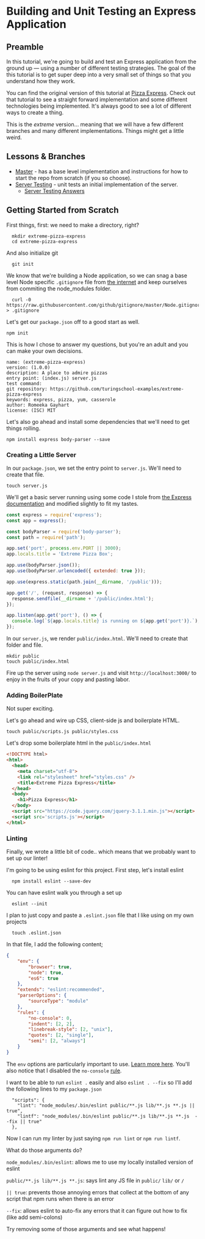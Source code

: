 # Building and Unit Testing an Express Application

## Preamble

In this tutorial, we're going to build and test an Express application from the ground up — using a number of different testing strategies. The goal of the this tutorial is to get super deep into a very small set of things so that you understand how they work.

You can find the original version of this tutorial at [Pizza Express](https://github.com/turingschool-examples/pizza-express). Check out that tutorial to see a straight forward implementation and some different technologies being implemented. It's always good to see a lot of different ways to create a thing.

This is the _extreme_ version... meaning that we will have a few different branches and many different implementations. Things might get a little weird.

## Lessons & Branches

* [Master](https://github.com/rrgayhart/extreme-pizza-express) - has a base level implementation and instructions for how to start the repo from scratch (if you so choose).
* [Server Testing](https://github.com/rrgayhart/extreme-pizza-express/tree/server-testing) - unit tests an initial implementation of the server.
  * [Server Testing Answers](https://github.com/rrgayhart/extreme-pizza-express/tree/server-testing-answers)

## Getting Started from Scratch

First things, first: we need to make a directory, right?

```
  mkdir extreme-pizza-express
  cd extreme-pizza-express
```

And also initialize git

```
  git init
```

We know that we're building a Node application, so we can snag a base level Node specific `.gitignore` file from [the internet](https://github.com/github/gitignore/blob/master/Node.gitignore) and keep ourselves from commiting the node_modules folder.

```
  curl -0 https://raw.githubusercontent.com/github/gitignore/master/Node.gitignore > .gitignore  
```

Let's get our `package.json` off to a good start as well.

```
npm init
```

This is how I chose to answer my questions, but you're an adult and you can make your own decisions.

```
name: (extreme-pizza-express)
version: (1.0.0)
description: A place to admire pizzas
entry point: (index.js) server.js
test command: 
git repository: https://github.com/turingschool-examples/extreme-pizza-express
keywords: express, pizza, yum, casserole
author: Romeeka Gayhart
license: (ISC) MIT
```

Let's also go ahead and install some dependencies that we'll need to get things rolling.

```
npm install express body-parser --save
```

### Creating a Little Server

In our `package.json`, we set the entry point to `server.js`. We'll need to create that file.

```
touch server.js
```

We'll get a basic server running using some code I stole from [the Express documentation](http://expressjs.com/starter/hello-world.html) and modified slightly to fit my tastes.

```js
const express = require('express');
const app = express();

const bodyParser = require('body-parser');
const path = require('path');

app.set('port', process.env.PORT || 3000);
app.locals.title = 'Extreme Pizza Box';

app.use(bodyParser.json());
app.use(bodyParser.urlencoded({ extended: true }));

app.use(express.static(path.join(__dirname, '/public')));

app.get('/', (request, response) => {
  response.sendfile(__dirname + '/public/index.html');
});

app.listen(app.get('port'), () => {
  console.log(`${app.locals.title} is running on ${app.get('port')}.`);
});
```

In our `server.js`, we render `public/index.html`. We'll need to create that folder and file.

```
mkdir public
touch public/index.html
```

Fire up the server using `node server.js` and visit `http://localhost:3000/` to enjoy in the fruits of your copy and pasting labor.

### Adding BoilerPlate

Not super exciting.

Let's go ahead and wire up CSS, client-side js and boilerplate HTML.

```
touch public/scripts.js public/styles.css
```

Let's drop some boilerplate html in the `public/index.html`

```html
<!DOCTYPE html>
<html>
  <head>
    <meta charset="utf-8">
    <link rel="stylesheet" href="styles.css" />
    <title>Extreme Pizza Express</title>
  </head>
  <body>
    <h1>Pizza Express</h1>
  </body>
  <script src="https://code.jquery.com/jquery-3.1.1.min.js"></script>
  <script src='scripts.js'></script>
</html>
```

### Linting

Finally, we wrote a little bit of code.. which means that we probably want to set up our linter!

I'm going to be using eslint for this project. First step, let's install eslint

```
  npm install eslint --save-dev
```

You can have eslint walk you through a set up

```
  eslint --init
```

I plan to just copy and paste a `.eslint.json` file that I like using on my own projects

```
  touch .eslint.json
```

In that file, I add the following content;

```json
{
    "env": {
        "browser": true,
        "node": true,
        "es6": true
    },
    "extends": "eslint:recommended",
    "parserOptions": {
        "sourceType": "module"
    },
    "rules": {
        "no-console": 0,
        "indent": [2, 2],
        "linebreak-style": [2, "unix"],
        "quotes": [2, "single"],
        "semi": [2, "always"]
    }
}
```

The `env` options are particularly important to use. [Learn more here](http://eslint.org/docs/user-guide/configuring). You'll also notice that I disabled the `no-console` [rule](http://eslint.org/docs/rules/no-console).

I want to be able to run `eslint .` easily and also `eslint . --fix` so I'll add the following lines to my `package.json`

```
  "scripts": {
    "lint": "node_modules/.bin/eslint public/**.js lib/**.js **.js || true",
    "lintf": "node_modules/.bin/eslint public/**.js lib/**.js **.js  --fix || true"
  },
```

Now I can run my linter by just saying `npm run lint` or `npm run lintf`.

What do those arguments do? 

`node_modules/.bin/eslint`: allows me to use my locally installed version of eslint

`public/**.js lib/**.js **.js`: says lint any JS file in `public/` `lib/` or `/`

`|| true`: prevents those annoying errors that collect at the bottom of any script that npm runs when there is an error

`--fix`: allows eslint to auto-fix any errors that it can figure out how to fix (like add semi-colons)

Try removing some of those arguments and see what happens!
